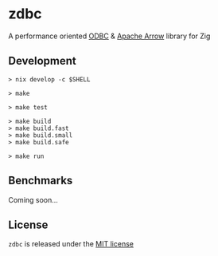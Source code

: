 # zdbc

A performance oriented [ODBC](https://github.com/microsoft/ODBC-Specification) & [Apache Arrow](https://arrow.apache.org) library for Zig

## Development

```shell
> nix develop -c $SHELL
```

```shell
> make
```

```shell
> make test
```

```shell
> make build
> make build.fast
> make build.small
> make build.safe
```

```shell
> make run
```

## Benchmarks

Coming soon...

## License

`zdbc` is released under the [MIT license](./LICENSE)
